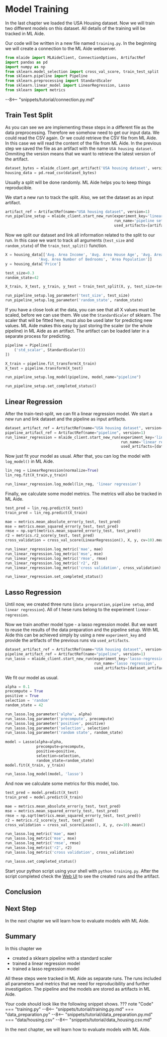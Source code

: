 # Model Training

In the last chapter we loaded the USA Housing dataset. Now we will train two different
models on this dataset. All details of the training will be tracked in ML Aide.

Our code will be written in a new file named `training.py`. In the beginning
we will create a connection to the ML Aide webserver.
```python
from mlaide import MLAideClient, ConnectionOptions, ArtifactRef
import pandas as pd
import numpy as np
from sklearn.model_selection import cross_val_score, train_test_split
from sklearn.pipeline import Pipeline
from sklearn.preprocessing import StandardScaler
from sklearn.linear_model import LinearRegression, Lasso
from sklearn import metrics
```
--8<-- "snippets/tutorial/connection.py.md"

## Train Test Split
As you can see we are implementing these steps in a different file as the data preprocessing.
Therefore we somehow need to get our input data. We could read the CSV again. Or we could
retrieve the CSV file from ML Aide. In this case we will read the content of the file from 
ML Aide. In the previous step we saved the file as an artifact with the name `USA housing dataset`.
Ommiting the version means that we want to retrieve the latest version of the artifact.
```python
dataset_bytes = mlaide_client.get_artifact('USA housing dataset', version=None).load('data/housing.csv')
housing_data = pd.read_csv(dataset_bytes)
```

Usually a split will be done randomly. ML Aide helps you to keep things reproducible.

We start a new run to track the split. Also, we set the dataset as an input artifact.

```python
artifact_ref = ArtifactRef(name="USA housing dataset", version=1)
run_pipeline_setup = mlaide_client.start_new_run(experiment_key='linear-regression', 
                                                 run_name='pipeline setup', 
                                                 used_artifacts=[artifact_ref])
```

Now we split our dataset and link all information related to the split to our run.
In this case we want to track all arguments (`test_size` and `random_state`) of the 
`train_test_split()` function.

```python
X = housing_data[['Avg. Area Income', 'Avg. Area House Age', 'Avg. Area Number of Rooms',
               'Avg. Area Number of Bedrooms', 'Area Population']]
y = housing_data['Price']

test_size=0.3
random_state=42

X_train, X_test, y_train, y_test = train_test_split(X, y, test_size=test_size, random_state=random_state)

run_pipeline_setup.log_parameter('test_size', test_size)
run_pipeline_setup.log_parameter('random_state', random_state)
```

If you have a close look at the data, you can see that all X values must be scaled, before we can use them.
We use the `StandardScaler` of sklearn. The scaler that will be fitted here, must also be used later for 
predicting new values. ML Aide makes this easy by just storing the scaler (or the whole pipeline) in
ML Aide as an artifact. The artifact can be loaded later in a separate process for predicting.

```python
pipeline = Pipeline([
    ('std_scalar', StandardScaler())
])

X_train = pipeline.fit_transform(X_train)
X_test = pipeline.transform(X_test)

run_pipeline_setup.log_model(pipeline, model_name="pipeline")

run_pipeline_setup.set_completed_status()
```

## Linear Regression
After the train-test-split, we can fit a linear regression model. We start a new run and 
link dataset and the pipeline as input artifacts.

```python
dataset_artifact_ref = ArtifactRef(name="USA housing dataset", version=1)
pipeline_artifact_ref = ArtifactRef(name="pipeline", version=1)
run_linear_regression = mlaide_client.start_new_run(experiment_key='linear-regression',
                                                    run_name='linear regression',
                                                    used_artifacts=[dataset_artifact_ref, pipeline_artifact_ref])
```

Now just fit your model as usual. After that, you can log the model with `log_model()` in ML Aide.

```python
lin_reg = LinearRegression(normalize=True)
lin_reg.fit(X_train,y_train)

run_linear_regression.log_model(lin_reg, 'linear regression')
```

Finally, we calculate some model metrics. The metrics will also be tracked in ML Aide.

```python
test_pred = lin_reg.predict(X_test)
train_pred = lin_reg.predict(X_train)

mae = metrics.mean_absolute_error(y_test, test_pred)
mse = metrics.mean_squared_error(y_test, test_pred)
rmse = np.sqrt(metrics.mean_squared_error(y_test, test_pred))
r2 = metrics.r2_score(y_test, test_pred)
cross_validation = cross_val_score(LinearRegression(), X, y, cv=10).mean()

run_linear_regression.log_metric('mae', mae)
run_linear_regression.log_metric('mse', mse)
run_linear_regression.log_metric('rmse', rmse)
run_linear_regression.log_metric('r2', r2)
run_linear_regression.log_metric('cross validation', cross_validation)

run_linear_regression.set_completed_status()
```

## Lasso Regression

Until now, we created three runs (`data preparation`, `pipeline setup`, and `linear regression`). All of t
hese runs belong to the experiment `linear-regression`.

Now we train another model type - a lasso regression model. But we want to reuse the results of the data 
preparation and the pipeline setup. With ML Aide this can be achieved simply by using a new `experiment_key` 
and provide the artifacts of the previous runs via `used_artifacts`.

```python
dataset_artifact_ref = ArtifactRef(name="USA housing dataset", version=1)
pipeline_artifact_ref = ArtifactRef(name="pipeline", version=1)
run_lasso = mlaide_client.start_new_run(experiment_key='lasso-regression',
                                        run_name='lasso regression',
                                        used_artifacts=[dataset_artifact_ref, pipeline_artifact_ref])
```

We fit our model as usual.

```python
alpha = 0.1
precompute = True
positive = True
selection = 'random'
random_state = 42

run_lasso.log_parameter('alpha', alpha)
run_lasso.log_parameter('precompute', precompute)
run_lasso.log_parameter('positive', positive)
run_lasso.log_parameter('selection', selection)
run_lasso.log_parameter('random state', random_state)
    
model = Lasso(alpha=alpha, 
              precompute=precompute, 
              positive=positive, 
              selection=selection,
              random_state=random_state)
model.fit(X_train, y_train)

run_lasso.log_model(model, 'lasso')
```

And now we calculate some metrics for this model, too.

```python
test_pred = model.predict(X_test)
train_pred = model.predict(X_train)

mae = metrics.mean_absolute_error(y_test, test_pred)
mse = metrics.mean_squared_error(y_test, test_pred)
rmse = np.sqrt(metrics.mean_squared_error(y_test, test_pred))
r2 = metrics.r2_score(y_test, test_pred)
cross_validation = cross_val_score(Lasso(), X, y, cv=10).mean()

run_lasso.log_metric('mae', mae)
run_lasso.log_metric('mse', mse)
run_lasso.log_metric('rmse', rmse)
run_lasso.log_metric('r2', r2)
run_lasso.log_metric('cross validation', cross_validation)

run_lasso.set_completed_status()
```

Start your python script using your shell with `python training.py`. After the script completed check the 
[Web UI](http://localhost:8880/projects/usa-housing) to see the created runs and the artifact.

## Conclusion



## Next Step
In the next chapter we will learn how to evaluate models with ML Aide.
## Summary

In this chapter we

- created a sklearn pipeline with a standard scaler
- trained a linear regression model
- trained a lasso regression model

All these steps were tracked in ML Aide as separate runs. The runs included all parameters and 
metrics that we need for reproducibility and further investigation. The pipeline and the models 
are stored as artifacts in ML Aide.

Your code should look like the following snippet shows.
??? note "Code"
    === "training.py"
        --8<-- "snippets/tutorial/training.py.md"
    === "data_preparation.py"
        --8<-- "snippets/tutorial/data_preparation.py.md"
    === "data/housing.csv"
        --8<-- "snippets/tutorial/data_housing.csv.md"

In the next chapter, we will learn how to evaluate models with ML Aide.
